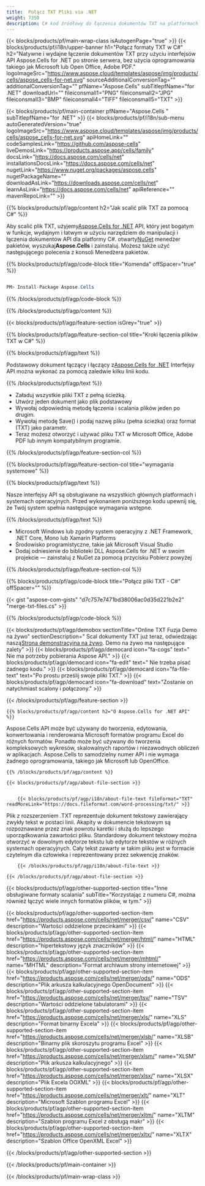```yaml
---
title:  Połącz TXT Pliki via .NET
weight: 7350
description: C# kod źródłowy do łączenia dokumentów TXT na platformach .NET Framework, .NET Core, Mono lub Xamarin.
---
```

{{< blocks/products/pf/main-wrap-class isAutogenPage="true" >}}
{{< blocks/products/pf/i18n/upper-banner h1="Połącz formaty TXT w C#" h2="Natywne i wydajne łączenie dokumentów TXT przy użyciu interfejsów API Aspose.Cells for .NET po stronie serwera, bez użycia oprogramowania takiego jak Microsoft lub Open Office, Adobe PDF." logoImageSrc="https://www.aspose.cloud/templates/aspose/img/products/cells/aspose_cells-for-net.svg" sourceAdditionalConversionTag="" additionalConversionTag="" pfName="Aspose.Cells" subTitlepfName="for .NET" downloadUrl="" fileiconsmall1="PNG" fileiconsmall2="JPG" fileiconsmall3="BMP" fileiconsmall4="TIFF" fileiconsmall5="TXT" >}}

{{< blocks/products/pf/main-container pfName="Aspose.Cells " subTitlepfName="for .NET" >}}
{{< blocks/products/pf/i18n/sub-menu autoGeneratedVersion="true" logoImageSrc="https://www.aspose.cloud/templates/aspose/img/products/cells/aspose_cells-for-net.svg" apiHomeLink="" codeSamplesLink="https://github.com/aspose-cells" liveDemosLink="https://products.aspose.app/cells/family" docsLink="https://docs.aspose.com/cells/net" installationsDocsLink="https://docs.aspose.com/cells/net" nugetLink="https://www.nuget.org/packages/aspose.cells" nugetPackageName="" downloadAsLink="https://downloads.aspose.com/cells/net" learnAsLink="https://docs.aspose.com/cells/net" apiReference="" mavenRepoLink="" >}}

{{% blocks/products/pf/agp/content h2="Jak scalić plik TXT za pomocą C#" %}}

 Aby scalić plik TXT, użyjemy[Aspose.Cells for .NET](https://products.aspose.com/cells/net) API, który jest bogatym w funkcje, wydajnym i łatwym w użyciu narzędziem do manipulacji i łączenia dokumentów API dla platformy C#. otwarty[NuGet](https://www.nuget.org/packages/aspose.cells) menedżer pakietów, wyszukaj**Aspose.Cells** i zainstaluj. Możesz także użyć następującego polecenia z konsoli Menedżera pakietów.

{{% blocks/products/pf/agp/code-block title="Komenda" offSpacer="true" %}}

```cs

PM> Install-Package Aspose.Cells

```

{{% /blocks/products/pf/agp/code-block %}}

{{% /blocks/products/pf/agp/content %}}

{{< blocks/products/pf/agp/feature-section isGrey="true" >}}

{{% blocks/products/pf/agp/feature-section-col title="Kroki łączenia plików TXT w C#" %}}

{{% blocks/products/pf/agp/text %}}

Podstawowy dokument łączący i łączący z[Aspose.Cells for .NET](https://products.aspose.com/cells/net) Interfejsy API można wykonać za pomocą zaledwie kilku linii kodu.

{{% /blocks/products/pf/agp/text %}}

+ Załaduj wszystkie pliki TXT z pełną ścieżką.
+ Utwórz jeden dokument jako plik podstawowy
+ Wywołaj odpowiednią metodę łączenia i scalania plików jeden po drugim.
+ Wywołaj metodę Save() i podaj nazwę pliku (pełna ścieżka) oraz format (TXT) jako parametr.
+ Teraz możesz otworzyć i używać pliku TXT w Microsoft Office, Adobe PDF lub innym kompatybilnym programie.

{{% /blocks/products/pf/agp/feature-section-col %}}

{{% blocks/products/pf/agp/feature-section-col title="wymagania systemowe" %}}

{{% blocks/products/pf/agp/text %}}

 Nasze interfejsy API są obsługiwane na wszystkich głównych platformach i systemach operacyjnych. Przed wykonaniem poniższego kodu upewnij się, że Twój system spełnia następujące wymagania wstępne.

{{% /blocks/products/pf/agp/text %}}

-  Microsoft Windows lub zgodny system operacyjny z .NET Framework, .NET Core, Mono lub Xamarin Platforms
-  Środowisko programistyczne, takie jak Microsoft Visual Studio
-  Dodaj odniesienie do biblioteki DLL Aspose.Cells for .NET w swoim projekcie — zainstaluj z NuGet za pomocą przycisku Pobierz powyżej

{{% /blocks/products/pf/agp/feature-section-col %}}

{{% blocks/products/pf/agp/code-block title="Połącz pliki TXT - C#" offSpacer="" %}}

{{< gist "aspose-com-gists" "d7c757e7471bd38006ac0d35d221b2e2" "merge-txt-files.cs" >}}

{{% /blocks/products/pf/agp/code-block %}}

{{< blocks/products/pf/agp/demobox sectionTitle="Online TXT Fuzja Demo na żywo" sectionDescription=" Scal dokumenty TXT już teraz, odwiedzając naszą[Strona demonstracyjna na żywo](https://products.aspose.app/cells/merger). Demo na żywo ma następujące zalety" >}}
            {{< blocks/products/pf/agp/democard icon="fa-cogs" text=" Nie ma potrzeby pobierania Aspose API." >}}
            {{< blocks/products/pf/agp/democard icon="fa-edit" text=" Nie trzeba pisać żadnego kodu." >}}
            {{< blocks/products/pf/agp/democard icon="fa-file-text" text="Po prostu prześlij swoje pliki TXT." >}}
            {{< blocks/products/pf/agp/democard icon="fa-download" text="Zostanie on natychmiast scalony i połączony." >}}

{{< /blocks/products/pf/agp/feature-section >}}

<!-- aboutfile Starts -->

    {{% blocks/products/pf/agp/content h2="O Aspose.Cells for .NET API" %}}

 Aspose.Cells API może być używany do tworzenia, edytowania, konwertowania i renderowania Microsoft formatów programu Excel do różnych formatów. Ponadto może być używany do tworzenia kompleksowych wykresów, skalowalnych raportów i niezawodnych obliczeń w aplikacjach. Aspose.Cells to samodzielny numer API i nie wymaga żadnego oprogramowania, takiego jak Microsoft lub OpenOffice.



    {{% /blocks/products/pf/agp/content %}}

    {{< blocks/products/pf/agp/about-file-section >}}


        {{< blocks/products/pf/agp/i18n/about-file-text fileFormat="TXT" readMoreLink="https://docs.fileformat.com/word-processing/txt/" >}}
Plik z rozszerzeniem .TXT reprezentuje dokument tekstowy zawierający zwykły tekst w postaci linii. Akapity w dokumencie tekstowym są rozpoznawane przez znak powrotu karetki i służą do lepszego uporządkowania zawartości pliku. Standardowy dokument tekstowy można otworzyć w dowolnym edytorze tekstu lub edytorze tekstów w różnych systemach operacyjnych. Cały tekst zawarty w takim pliku jest w formacie czytelnym dla człowieka i reprezentowany przez sekwencję znaków.

        {{< /blocks/products/pf/agp/i18n/about-file-text >}}

    {{< /blocks/products/pf/agp/about-file-section >}}

<!-- aboutfile Ends -->

{{< blocks/products/pf/agp/other-supported-section title="Inne obsługiwane formaty scalania" subTitle="Korzystając z numeru C#, można również łączyć wiele innych formatów plików, w tym." >}}

{{< blocks/products/pf/agp/other-supported-section-item href="https://products.aspose.com/cells/net/merger/csv/" name="CSV" description="Wartości oddzielone przecinkami" >}}
{{< blocks/products/pf/agp/other-supported-section-item href="https://products.aspose.com/cells/net/merger/html/" name="HTML" description="hipertekstowy język znaczników" >}}
{{< blocks/products/pf/agp/other-supported-section-item href="https://products.aspose.com/cells/net/merger/mhtml/" name="MHTML" description="Format archiwum strony internetowej" >}}
{{< blocks/products/pf/agp/other-supported-section-item href="https://products.aspose.com/cells/net/merger/ods/" name="ODS" description="Plik arkusza kalkulacyjnego OpenDocument" >}}
{{< blocks/products/pf/agp/other-supported-section-item href="https://products.aspose.com/cells/net/merger/tsv/" name="TSV" description="Wartości oddzielone tabulatorami" >}}
{{< blocks/products/pf/agp/other-supported-section-item href="https://products.aspose.com/cells/net/merger/xls/" name="XLS" description="Format binarny Excela" >}}
{{< blocks/products/pf/agp/other-supported-section-item href="https://products.aspose.com/cells/net/merger/xlsb/" name="XLSB" description="Binarny plik skoroszytu programu Excel" >}}
{{< blocks/products/pf/agp/other-supported-section-item href="https://products.aspose.com/cells/net/merger/xlsm/" name="XLSM" description="Plik arkusza kalkulacyjnego" >}}
{{< blocks/products/pf/agp/other-supported-section-item href="https://products.aspose.com/cells/net/merger/xlsx/" name="XLSX" description="Plik Excela OOXML" >}}
{{< blocks/products/pf/agp/other-supported-section-item href="https://products.aspose.com/cells/net/merger/xlt/" name="XLT" description="Microsoft Szablon programu Excel" >}}
{{< blocks/products/pf/agp/other-supported-section-item href="https://products.aspose.com/cells/net/merger/xltm/" name="XLTM" description="Szablon programu Excel z obsługą makr" >}}
{{< blocks/products/pf/agp/other-supported-section-item href="https://products.aspose.com/cells/net/merger/xltx/" name="XLTX" description="Szablon Office OpenXML Excel" >}}

{{< /blocks/products/pf/agp/other-supported-section >}}

{{< /blocks/products/pf/main-container >}}
    
{{< /blocks/products/pf/main-wrap-class >}}
